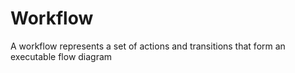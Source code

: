 Workflow
========================

A workflow represents a set of actions and transitions that form an executable flow diagram
